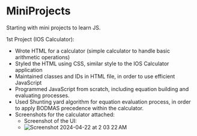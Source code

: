 # MiniProjects

Starting with mini projects to learn JS.


1st Project (IOS Calculator):
  * Wrote HTML for a calculator (simple calculator to handle basic arithmetic operations)
  * Styled the HTML using CSS, similar style to the IOS Calculator application
  * Maintained classes and IDs in HTML file, in order to use efficient JavaScript
  * Programmed JavaScript from scratch, including equation building and evaluating processes.
  * Used Shunting yard algorithm for equation evaluation process, in order to apply BODMAS precedence within the calculator. 
  * Screenshots for the calculator attached:
    * Screenshot of the UI:
    * ![Screenshot 2024-04-22 at 2 03 22 AM](https://github.com/AdityaSinghh7/MiniProjects/assets/101956903/4541cb19-dac9-4ccc-8a64-245ddc0ae049)
